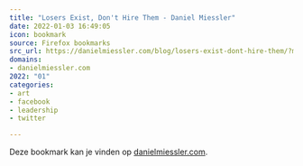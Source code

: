```yaml
---
title: "Losers Exist, Don't Hire Them - Daniel Miessler"
date: 2022-01-03 16:49:05
icon: bookmark
source: Firefox bookmarks
src_url: https://danielmiessler.com/blog/losers-exist-dont-hire-them/?mc_cid=350c0fee74&amp;mc_eid=91988bade5
domains:
- danielmiessler.com
2022: "01"
categories:
- art
- facebook
- leadership
- twitter

---
```

Deze bookmark kan je vinden op [danielmiessler.com](https://danielmiessler.com/blog/losers-exist-dont-hire-them/?mc_cid=350c0fee74&amp;mc_eid=91988bade5).
